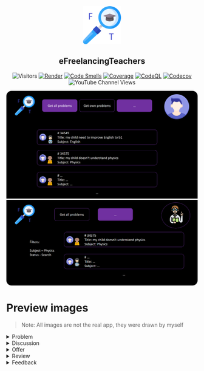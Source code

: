 <div align="center">
 <img src="docs/images/ApplicationIcon.png" weight="100px" height="100" />
 <h2>eFreelancingTeachers</h2>

<!-- ToDo: Add real badges -->
![Visitors](https://api.visitorbadge.io/api/VisitorHit?user=kurnakovv&repo=eFreelancingTeachers&countColor=%237B1E7A&style=flat)
[![Render](https://img.shields.io/static/v1?label=&message=Render&color=grey&logo=render)](https://jiraf-goal.onrender.com/ping)
[![Code Smells](https://sonarcloud.io/api/project_badges/measure?project=KurnakovMaksim_jiraF&metric=code_smells)](https://sonarcloud.io/summary/new_code?id=KurnakovMaksim_jiraF)
[![Coverage](https://sonarcloud.io/api/project_badges/measure?project=KurnakovMaksim_jiraF&metric=coverage)](https://sonarcloud.io/summary/new_code?id=KurnakovMaksim_jiraF)
[![CodeQL](https://github.com/KurnakovMaksim/jiraF-goal/workflows/CodeQL/badge.svg)](https://github.com/KurnakovMaksim/jiraF-goal/actions?query=workflow%3ACodeQL)
[![Codecov](https://codecov.io/gh/KurnakovMaksim/jiraF/branch/main/graph/badge.svg)](https://codecov.io/gh/KurnakovMaksim/jiraF)
![YouTube Channel Views](https://img.shields.io/youtube/channel/views/UCiwWJWKublIIozujIm0CVFw)

</div>

<img src="docs/images/MainPage.png" style="border-radius: 14px 14px 0px 0px;" />
<img src="docs/images/TeacherMainPage.png" style="border-radius: 0px 0px 14px 14px;" />

# Preview images

> Note: All images are not the real app, they were drawn by myself

<details>
    <summary>Problem</summary>
    <img src="docs/images/Problem.png" style="border-radius: 14px;" />
</details>

<details>
    <summary>Discussion</summary>
    <img src="docs/images/Discussion.png" style="border-radius: 14px;" />
</details>

<details>
    <summary>Offer</summary>
    <img src="docs/images/Offers.png" style="border-radius: 14px;" />
</details>

<details>
    <summary>Review</summary>
    <img src="docs/images/Review.png" style="border-radius: 14px;" />
</details>

<details>
    <summary>Feedback</summary>
    <img src="docs/images/Feedback.png" style="border-radius: 14px;" />
</details>
